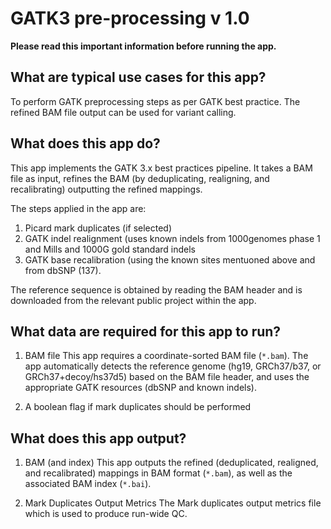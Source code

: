 # GATK3 pre-processing v 1.0
**Please read this important information before running the app.**

## What are typical use cases for this app?
To perform GATK preprocessing steps as per GATK best practice. 
The refined BAM file output can be used for variant calling.

## What does this app do?
This app implements the GATK 3.x best practices pipeline. It takes a BAM file as input, refines the BAM (by deduplicating, realigning, and recalibrating) outputting the refined mappings. 

The steps applied in the app are:
1. Picard mark duplicates (if selected)
2. GATK indel realignment (uses known indels from 1000genomes phase 1 and Mills and 1000G gold standard indels
3. GATK base recalibration (using the known sites mentuoned above and from dbSNP (137).

The reference sequence is obtained by reading the BAM header and is downloaded from the relevant public project within the app.

## What data are required for this app to run?
1. BAM file 
This app requires a coordinate-sorted BAM file (`*.bam`). The app automatically detects the reference genome (hg19, GRCh37/b37, or GRCh37+decoy/hs37d5) based on the BAM file header, and uses the appropriate GATK resources (dbSNP and known indels).

2. A boolean flag if mark duplicates should be performed

## What does this app output?
1. BAM (and index)
This app outputs the refined (deduplicated, realigned, and recalibrated) mappings in BAM format (`*.bam`), as well as the associated BAM index (`*.bai`).

2. Mark Duplicates Output Metrics 
The Mark duplicates output metrics file which is used to produce run-wide QC.